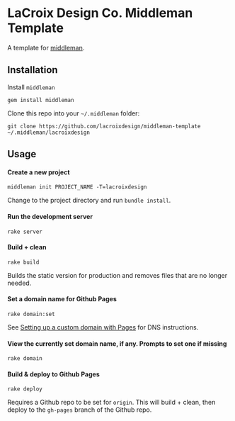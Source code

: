 # LaCroix Design Co. Middleman Template

A template for [middleman](http://middlemanapp.com/).

## Installation

Install `middleman`

    gem install middleman

Clone this repo into your `~/.middleman` folder:

    git clone https://github.com/lacroixdesign/middleman-template ~/.middleman/lacroixdesign

## Usage

#### Create a new project

    middleman init PROJECT_NAME -T=lacroixdesign

Change to the project directory and run `bundle install`.

#### Run the development server

    rake server

#### Build + clean

    rake build

Builds the static version for production and removes files that are no longer needed.

#### Set a domain name for Github Pages

    rake domain:set

See [Setting up a custom domain with Pages](https://help.github.com/articles/setting-up-a-custom-domain-with-pages) for DNS instructions.

#### View the currently set domain name, if any. Prompts to set one if missing

    rake domain

#### Build & deploy to Github Pages

    rake deploy

Requires a Github repo to be set for `origin`. This will build + clean, then deploy to the `gh-pages` branch of the Github repo.
